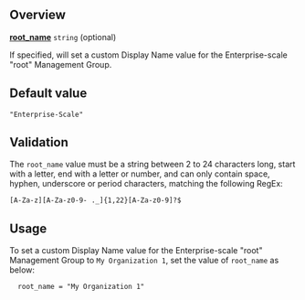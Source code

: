 ## Overview

[**root_name**](#overview) `string` (optional)

If specified, will set a custom Display Name value for the Enterprise-scale "root" Management Group.

## Default value

`"Enterprise-Scale"`

## Validation

The `root_name` value must be a string between 2 to 24 characters long, start with a letter, end with a letter or number, and can only contain space, hyphen, underscore or period characters, matching the following RegEx:

`[A-Za-z][A-Za-z0-9- ._]{1,22}[A-Za-z0-9]?$`

## Usage

To set a custom Display Name value for the Enterprise-scale "root" Management Group to `My Organization 1`, set the value of `root_name` as below:

```hcl
  root_name = "My Organization 1"

```

[//]: # "************************"
[//]: # "INSERT LINK LABELS BELOW"
[//]: # "************************"
[this_page]: # "Link for the current page."

